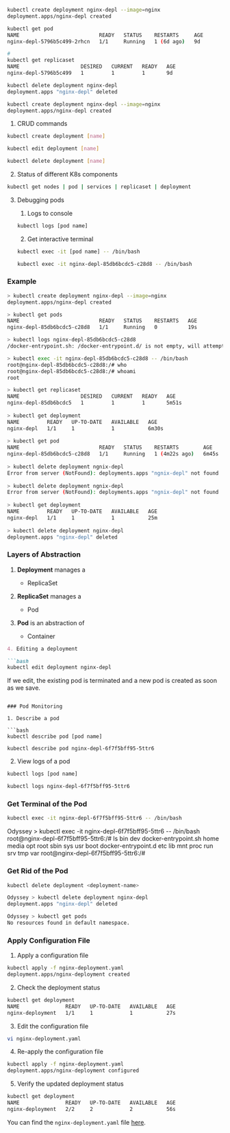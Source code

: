 ```bash
kubectl create deployment nginx-depl --image=nginx
deployment.apps/nginx-depl created

kubectl get pod  
NAME                          READY   STATUS    RESTARTS     AGE
nginx-depl-5796b5c499-2rhcn   1/1     Running   1 (6d ago)   9d

# 
kubectl get replicaset
NAME                    DESIRED   CURRENT   READY   AGE
nginx-depl-5796b5c499   1         1         1       9d

kubectl delete deployment nginx-depl              
deployment.apps "nginx-depl" deleted

kubectl create deployment nginx-depl --image=nginx
deployment.apps/nginx-depl created
```

1. CRUD commands

```bash
kubectl create deployment [name]

kubectl edit deployment [name]

kubectl delete deployment [name]
```

2. Status of different K8s components

```bash
kubectl get nodes | pod | services | replicaset | deployment
```

3. Debugging pods
    1. Logs to console

    ```bash
    kubectl logs [pod name]
    ```

    2. Get interactive terminal

    ```bash
    kubectl exec -it [pod name] -- /bin/bash
    
    kubectl exec -it nginx-depl-85db6bcdc5-c28d8 -- /bin/bash
    ```

### Example

```bash
> kubectl create deployment nginx-depl --image=nginx
deployment.apps/nginx-depl created

> kubectl get pods
NAME                          READY   STATUS    RESTARTS   AGE
nginx-depl-85db6bcdc5-c28d8   1/1     Running   0          19s

> kubectl logs nginx-depl-85db6bcdc5-c28d8
/docker-entrypoint.sh: /docker-entrypoint.d/ is not empty, will attempt to perform configuration

> kubectl exec -it nginx-depl-85db6bcdc5-c28d8 -- /bin/bash
root@nginx-depl-85db6bcdc5-c28d8:/# who
root@nginx-depl-85db6bcdc5-c28d8:/# whoami
root

> kubectl get replicaset
NAME                    DESIRED   CURRENT   READY   AGE
nginx-depl-85db6bcdc5   1         1         1       5m51s
 
> kubectl get deployment
NAME         READY   UP-TO-DATE   AVAILABLE   AGE
nginx-depl   1/1     1            1           6m30s
 
> kubectl get pod
NAME                          READY   STATUS    RESTARTS        AGE
nginx-depl-85db6bcdc5-c28d8   1/1     Running   1 (4m22s ago)   6m45s
 
> kubectl delete deployment ngnix-depl
Error from server (NotFound): deployments.apps "ngnix-depl" not found
 
> kubectl delete deployment ngnix-depl
Error from server (NotFound): deployments.apps "ngnix-depl" not found
 
> kubectl get deployment              
NAME         READY   UP-TO-DATE   AVAILABLE   AGE
nginx-depl   1/1     1            1           25m
 
> kubectl delete deployment nginx-depl
deployment.apps "nginx-depl" deleted
```

### Layers of Abstraction

1. **Deployment** manages a
    - ReplicaSet

2. **ReplicaSet** manages a
    - Pod

3. **Pod** is an abstraction of
    - Container

```markdown
4. Editing a deployment

```bash
kubectl edit deployment nginx-depl
```

If we edit, the existing pod is terminated and a new pod is created as soon as we save.
```

### Pod Monitoring

1. Describe a pod

```bash
kubectl describe pod [pod name]

kubectl describe pod nginx-depl-6f7f5bff95-5ttr6
```

2. View logs of a pod

```bash
kubectl logs [pod name]

kubectl logs nginx-depl-6f7f5bff95-5ttr6
```

### Get Terminal of the Pod

```bash
kubectl exec -it nginx-depl-6f7f5bff95-5ttr6 -- /bin/bash
```

Odyssey > kubectl exec -it nginx-depl-6f7f5bff95-5ttr6 -- /bin/bash
root@nginx-depl-6f7f5bff95-5ttr6:/# ls
bin   dev                  docker-entrypoint.sh  home  media  opt   root  sbin  sys  usr
boot  docker-entrypoint.d  etc                   lib   mnt    proc  run   srv   tmp  var
root@nginx-depl-6f7f5bff95-5ttr6:/#

### Get Rid of the Pod
```bash
kubectl delete deployment <deployment-name>
```

```bash
Odyssey > kubectl delete deployment nginx-depl
deployment.apps "nginx-depl" deleted

Odyssey > kubectl get pods                    
No resources found in default namespace.
```

### Apply Configuration File

1. Apply a configuration file

```bash
kubectl apply -f nginx-deployment.yaml
deployment.apps/nginx-deployment created
```

2. Check the deployment status

```bash
kubectl get deployment
NAME               READY   UP-TO-DATE   AVAILABLE   AGE
nginx-deployment   1/1     1            1           27s
```

3. Edit the configuration file

```bash
vi nginx-deployment.yaml
```

4. Re-apply the configuration file

```bash
kubectl apply -f nginx-deployment.yaml
deployment.apps/nginx-deployment configured
```

5. Verify the updated deployment status

```bash
kubectl get deployment                
NAME               READY   UP-TO-DATE   AVAILABLE   AGE
nginx-deployment   2/2     2            2           56s
```
You can find the `nginx-deployment.yaml` file [here](../manifests/nginx-deployment.yaml).
